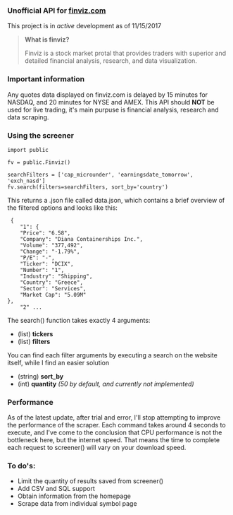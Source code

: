 ### Unofficial API for [finviz.com](http://finviz.com)

This project is in *active* development as of 11/15/2017

> **What is finviz?**
>
> Finviz is a stock market protal that provides traders with superior and detailed financial analysis, research, and data visualization.

### Important information

Any quotes data displayed on finviz.com is delayed by 15 minutes for NASDAQ, and 20 minutes for NYSE and AMEX. This API should **NOT** be used for live trading, it's main purpuse is financial analysis, research and data scraping.

### Using the screener

    import public
    
    fv = public.Finviz()
    
    searchFilters = ['cap_microunder', 'earningsdate_tomorrow', 'exch_nasd']    
    fv.search(filters=searchFilters, sort_by='country')
    
This returns a .json file called data.json, which contains a brief overview of the filtered options and looks like this:
      
     {
        "1": {
        "Price": "6.58", 
        "Company": "Diana Containerships Inc.", 
        "Volume": "377,492", 
        "Change": "-1.79%", 
        "P/E": "-", 
        "Ticker": "DCIX", 
        "Number": "1", 
        "Industry": "Shipping", 
        "Country": "Greece", 
        "Sector": "Services", 
        "Market Cap": "5.09M"
    }, 
        "2" ...

The search() function takes exactly 4 arguments:
* (list) **tickers**
* (list) **filters**

You can find each filter arguments by executing a search on the website itself, while I find an easier solution

- (string) **sort_by**
- (int) **quantity** *(50 by default, and currently not implemented)*

### Performance

As of the latest update, after trial and error, I'll stop attempting to improve the performance of the scraper. Each command takes around 4 seconds to execute, and I've come to the conclusion that CPU performance is not the bottleneck here, but the internet speed. That means the time to complete each request to screener() will vary on your download speed.

### To do's:

- Limit the quantity of results saved from screener()
- Add CSV and SQL support
- Obtain information from the homepage
- Scrape data from individual symbol page
